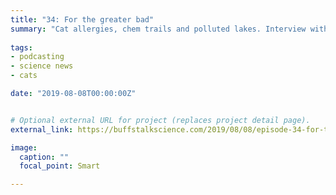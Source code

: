 ```yaml
---
title: "34: For the greater bad"
summary: "Cat allergies, chem trails and polluted lakes. Interview with biochemist Jeff Cameron."
  
tags:
- podcasting
- science news
- cats

date: "2019-08-08T00:00:00Z"


# Optional external URL for project (replaces project detail page).
external_link: https://buffstalkscience.com/2019/08/08/episode-34-for-the-greater-bad/

image:
  caption: ""
  focal_point: Smart

---
```

